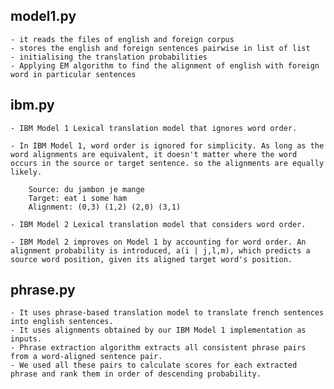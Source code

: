 ## model1.py
    - it reads the files of english and foreign corpus
    - stores the english and foreign sentences pairwise in list of list
    - initialising the translation probabilities
    - Applying EM algorithm to find the alignment of english with foreign word in particular sentences

## ibm.py

    - IBM Model 1 Lexical translation model that ignores word order.

    - In IBM Model 1, word order is ignored for simplicity. As long as the word alignments are equivalent, it doesn't matter where the word occurs in the source or target sentence. so the alignments are equally likely.

        Source: du jambon je mange
        Target: eat i some ham
        Alignment: (0,3) (1,2) (2,0) (3,1)

    - IBM Model 2 Lexical translation model that considers word order.

    - IBM Model 2 improves on Model 1 by accounting for word order. An alignment probability is introduced, a(i | j,l,m), which predicts a source word position, given its aligned target word's position.

## phrase.py

    - It uses phrase-based translation model to translate french sentences into english sentences.
    - It uses alignments obtained by our IBM Model 1 implementation as inputs.
    - Phrase extraction algorithm extracts all consistent phrase pairs from a word-aligned sentence pair.
    - We used all these pairs to calculate scores for each extracted phrase and rank them in order of descending probability.
